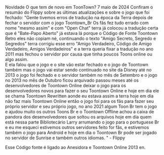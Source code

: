 Novidade
O que tem de novo em ToonTown?
7 maio de 2024
Confiram o resumão do Flippy sobre as últimas atualizações e sobre o jogo que foi fechado:
"Gente  tivemos erros de tradução na época da Terra  depois de fechar o servidor com o jogo Toontown_Br 
Os fãs fez tudo errado com nome "mesmo assim" e com "Open Chat"  terra já colocou a tradução certa que é "Bate-Papo Aberto" 
já estava lá porque o Código de Fonte Toontown Retro eles não copiam né, continuando o texto "Amigo Secreto, Segredo e Segredos" terra corrigiu esse erro 
"Amigo Verdadeiro, Código de Amigo Verdadeiro, Amigos Verdadeiros" e a terra queria fixar a tradução no ano 2011 
mas fechou o servidor por causa que tinha poucos Toons online ou algo assim.  
E ela falou que o jogo e o site vão estar fechado e o jogo de Toontown também mas o jogo vai estar sendo continuado no site da Disney até no 
2013 o jogo foi fechado e o servidor também no mês de Setembro e o jogo no 2013 no mês de Outubro ficou arquivado passou meses 
até os desenvolvedores de Toontown Online deixar o jogo para os desenvolvedores novos para fazer o seu Toontown Online e 
hoje em dia ele se chama Toontown Rewritten aonde eu estava assim 
a terra hoje em dia não faz mais Toontown Online então o jogo foi para os fãs para fazer seu próprio servidor e seu próprio jogo, 
no ano 2021 algum Toon Br tem o jogo e ajudou muito os outros Toons Br e o 
Toontown Offline achou a caixa de pandora dos desenvolvedores que soltou os arquivos hoje em dia quem está nessa parte 
Bibliotecário Larry arrumando o jogo para o portuguese Br e eu me esqueci estivemos outros servidores feito for fãs, e estivemos 
também o jogo para Android e hoje em dia o Toontown Br pode ser jogado no servidor de Sunrise e também outros idiomas. " - Flippy 

Esse Código fonte é ligado ao Anesidora e Toontown Online 2013 en.
